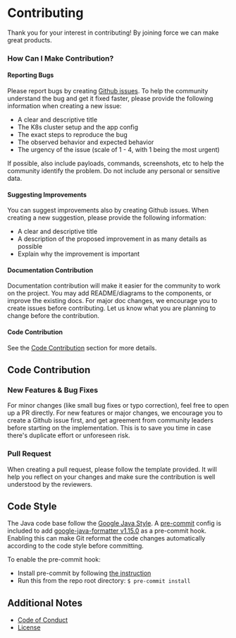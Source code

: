 # Contributing

Thank you for your interest in contributing! By joining force we can make great products.

### How Can I Make Contribution?

#### Reporting Bugs

Please report bugs by creating [Github issues](https://docs.github.com/en/issues/tracking-your-work-with-issues/about-issues).
To help the community understand the bug and get it fixed faster, please provide the following information when creating a new issue:
- A clear and descriptive title
- The K8s cluster setup and the app config
- The exact steps to reproduce the bug
- The observed behavior and expected behavior
- The urgency of the issue (scale of 1 - 4, with 1 being the most urgent)

If possible, also include payloads, commands, screenshots, etc to help the community identify the problem. Do not include any personal or sensitive data.


#### Suggesting Improvements

You can suggest improvements also by creating Github issues.
When creating a new suggestion, please provide the following information:
- A clear and descriptive title
- A description of the proposed improvement in as many details as possible
- Explain why the improvement is important

#### Documentation Contribution

Documentation contribution will make it easier for the community to work on the project.
You may add README/diagrams to the components, or improve the existing docs. For major doc changes, we encourage you to create issues before contributing. Let us know what you are planning to change before the contribution. 


#### Code Contribution

See the [Code Contribution](#code-contribution) section for more details.


## Code Contribution

### New Features & Bug Fixes

For minor changes (like small bug fixes or typo correction), feel free to open up a PR directly.
For new features or major changes, we encourage you to create a Github issue first, and get agreement from community leaders before starting on the implementation. This is to save you time in case there's duplicate effort or unforeseen risk.


### Pull Request
When creating a pull request, please follow the template provided. It will help you reflect on your changes and make sure the contribution is well understood by the reviewers. 

## Code Style

The Java code base follow the [Google Java Style](https://google.github.io/styleguide/javaguide.html).
A [pre-commit](https://pre-commit.com) config is included to add [google-java-formatter v1.15.0](https://github.com/google/google-java-format/releases/tag/v1.15.0) as a pre-commit hook.
Enabling this can make Git reformat the code changes automatically according to the code style before committing.

To enable the pre-commit hook:
- Install pre-commit by following [the instruction](https://pre-commit.com)
- Run this from the repo root directory: `$ pre-commit install`


## Additional Notes

- [Code of Conduct](./CODE_OF_CONDUCT.md)
- [License](./LICENSE)
